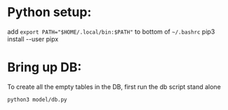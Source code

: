# Python setup:
add `export PATH="$HOME/.local/bin:$PATH"` to bottom of `~/.bashrc`
pip3 install --user pipx

# Bring up DB:
To create all the empty tables in the DB, first run the db script stand alone
```
python3 model/db.py
```